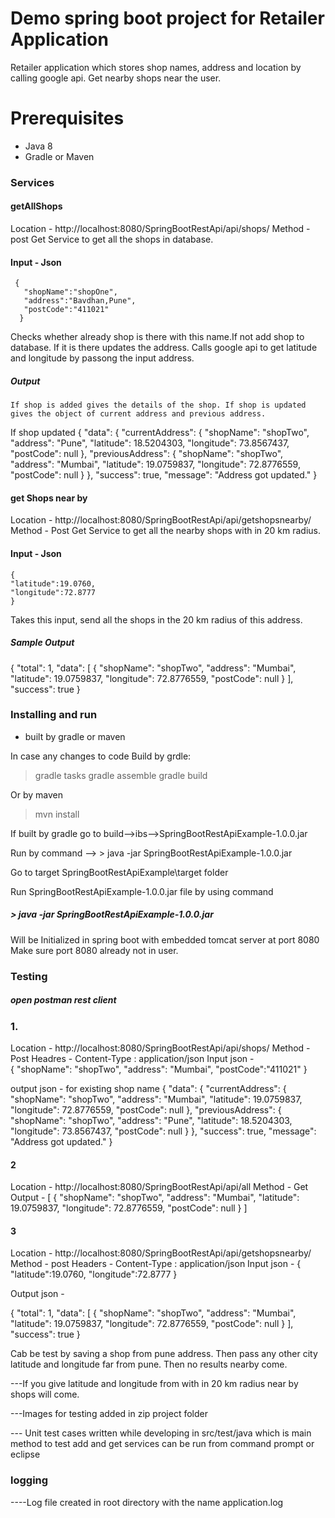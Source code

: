 # Demo spring boot project for Retailer Application

Retailer application which stores shop names, address and location by calling google api. Get nearby shops near the user.

# Prerequisites

  - Java 8
  - Gradle or Maven


### Services
#### getAllShops
  Location -  http://localhost:8080/SpringBootRestApi/api/shops/
  Method - post
    Get Service to get all the shops in database.
#### Input - Json 
     {
       "shopName":"shopOne",
       "address":"Bavdhan,Pune",
       "postCode":"411021"
      }
   Checks whether already shop is there with this name.If not add shop to database.
 If it is there updates the address. Calls google api to get latitude and longitude by passong the input address.
 
##### Output
    If shop is added gives the details of the shop. If shop is updated gives the object of current address and previous address.
   If shop updated
   {
    "data": {
        "currentAddress": {
            "shopName": "shopTwo",
            "address": "Pune",
            "latitude": 18.5204303,
            "longitude": 73.8567437,
            "postCode": null
        },
        "previousAddress": {
            "shopName": "shopTwo",
            "address": "Mumbai",
            "latitude": 19.0759837,
            "longitude": 72.8776559,
            "postCode": null
        }
    },
    "success": true,
    "message": "Address got updated."
}
    
#### get Shops near by
  Location -  http://localhost:8080/SpringBootRestApi/api/getshopsnearby/
  Method - Post
    Get Service to get all the nearby shops with in 20 km radius.
#### Input - Json 
    {
    "latitude":19.0760,
    "longitude":72.8777
    }
   Takes this input, send all the shops in the 20 km radius of this address.
 
##### Sample Output
    
   {
    "total": 1,
    "data": [
        {
            "shopName": "shopTwo",
            "address": "Mumbai",
            "latitude": 19.0759837,
            "longitude": 72.8776559,
            "postCode": null
        }
    ],
    "success": true
}


### Installing and run
 
 - built by gradle or maven
 
 In case any changes to code
 Build by grdle:
 >gradle tasks
 >gradle assemble
 >gradle build
 
 Or by maven
 >mvn install
 
 
 If built by gradle go to build-->ibs-->SpringBootRestApiExample-1.0.0.jar
 
 Run by command -->  > java -jar SpringBootRestApiExample-1.0.0.jar
 
Go to target SpringBootRestApiExample\target folder

Run SpringBootRestApiExample-1.0.0.jar file by using command

#####  > java -jar SpringBootRestApiExample-1.0.0.jar

Will be Initialized in spring boot with embedded tomcat server at port 8080
Make sure port 8080 already not in user.


### Testing

##### open postman rest client

### 1.
Location - http://localhost:8080/SpringBootRestApi/api/shops/
Method - Post
Headres - Content-Type : application/json
Input json -  
    {
        "shopName": "shopTwo",
        "address": "Mumbai",
       "postCode":"411021"
    }
    
output json - for existing shop name
  {
    "data": {
        "currentAddress": {
            "shopName": "shopTwo",
            "address": "Mumbai",
            "latitude": 19.0759837,
            "longitude": 72.8776559,
            "postCode": null
        },
        "previousAddress": {
            "shopName": "shopTwo",
            "address": "Pune",
            "latitude": 18.5204303,
            "longitude": 73.8567437,
            "postCode": null
        }
    },
    "success": true,
    "message": "Address got updated."
}
  
 #### 2
 Location - http://localhost:8080/SpringBootRestApi/api/all
 Method - Get
 Output -
 [
    {
        "shopName": "shopTwo",
        "address": "Mumbai",
        "latitude": 19.0759837,
        "longitude": 72.8776559,
        "postCode": null
    }
]

#### 3 
Location - http://localhost:8080/SpringBootRestApi/api/getshopsnearby/
Method - post
Headers - Content-Type : application/json
Input json -
    {
    "latitude":19.0760,
    "longitude":72.8777
    }

Output json - 

  {
    "total": 1,
    "data": [
        {
            "shopName": "shopTwo",
            "address": "Mumbai",
            "latitude": 19.0759837,
            "longitude": 72.8776559,
            "postCode": null
        }
    ],
    "success": true
}

Cab be test by saving a shop from pune address. Then pass any other city latitude and longitude far from pune. Then no results nearby come.

---If you give latitude and longitude from with in 20 km radius near by shops will come.

---Images for testing added in zip project folder

--- Unit test cases written while developing in src/test/java which is main method to test add and get services can be run from         command prompt or eclipse


### logging

   ----Log file created in root directory with the name application.log
